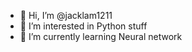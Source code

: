 - 👋 Hi, I’m @jacklam1211
- 👀 I’m interested in Python stuff
- 🌱 I’m currently learning Neural network

<!---
jacklam1211/jacklam1211 is a ✨ special ✨ repository because its `README.md` (this file) appears on your GitHub profile.
You can click the Preview link to take a look at your changes.
--->

